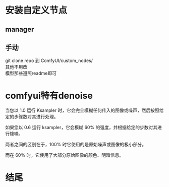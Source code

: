 # 安装自定义节点
## manager
## 手动
git clone repo 到 ComfyUI/custom_nodes/    
其他不用改    
模型那些遵照readme即可   


# comfyui特有denoise
当您以 1.0 运行 Ksampler 时，它会完全模糊任何传入的图像或噪声，然后按照给定的步骤数对其进行处理。

如果您以 0.6 运行 ksampler，它会模糊 60% 的强度，并根据给定的步数对其进行降噪。

两者之间的区别在于，100% 时它使用的是原始噪声或图像的极小部分。

而在 60% 时，它使用了大部分原始图像的颜色、明暗信息。




# 结尾





